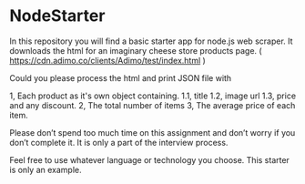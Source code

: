 # NodeStarter

In this repository you will find a basic starter app for node.js web scraper. It downloads the html for an imaginary cheese store products page. ( https://cdn.adimo.co/clients/Adimo/test/index.html )

Could you please process the html and print JSON file with

1, Each product as it's own object containing.
    1.1, title
    1.2, image url
    1.3, price and any discount. 
2, The total number of items
3, The average price of each item.

Please don’t spend too much time on this assignment and don’t worry if you don’t complete it. It is only a part of the interview process. 

Feel free to use whatever language or technology you choose. This starter is only an example. 